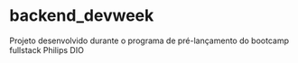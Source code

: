 # backend_devweek
Projeto desenvolvido durante o programa de pré-lançamento do bootcamp fullstack Philips DIO
